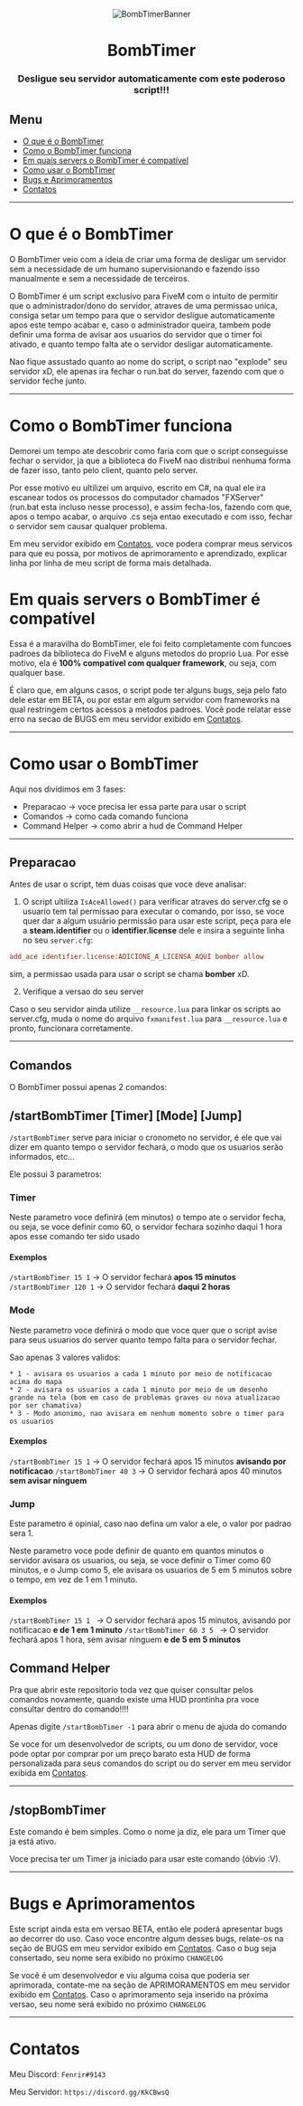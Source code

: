 <!--<p style="align: center;">![Bomb Timer Banner](https://i.ibb.co/jrc9kkH/bombtimer.png)</p>-->

<p style="text-align: center;"><img src="https://i.ibb.co/jrc9kkH/bombtimer.png" alt="BombTimerBanner"></p>

<h1 style="text-align: center;">BombTimer</h1>
<h3 style="text-align: center;">Desligue seu servidor automaticamente com este poderoso script!!!</h3>

## Menu

* [O que é o BombTimer](#o-que-é-o-bombtimer)
* [Como o BombTimer funciona](#como-o-bombtimer-funciona)
* [Em quais servers o BombTimer é compatível](#em-quais-servers-o-bombtimer-é-compatível)
* [Como usar o BombTimer](#como-usar-o-bombtimer)
* [Bugs e Aprimoramentos](#bugs-e-aprimoramentos)
* [Contatos](#contatos)

<hr>

# O que é o BombTimer

O BombTimer veio com a ideia de criar uma forma de desligar um servidor sem a necessidade de um humano supervisionando e fazendo isso manualmente e sem a necessidade de terceiros.

O BombTimer é um script exclusivo para FiveM com o intuito de permitir que o administrador/dono do servidor, atraves de uma permissao unica, consiga setar um tempo para que o servidor desligue automaticamente apos este tempo acabar e, caso o administrador queira, tambem pode definir uma forma de avisar aos usuarios do servidor que o timer foi ativado, e quanto tempo falta ate o servidor desligar automaticamente.

Nao fique assustado quanto ao nome do script, o script nao "explode" seu servidor xD, ele apenas ira fechar o run.bat do server, fazendo com que o servidor feche junto.

<hr>

# Como o BombTimer funciona

Demorei um tempo ate descobrir como faria com que o script conseguisse fechar o servidor, ja que a biblioteca do FiveM nao distribui nenhuma forma de fazer isso, tanto pelo client, quanto pelo server.

Por esse motivo eu ultilizei um arquivo, escrito em C#, na qual ele ira escanear todos os processos do computador chamados "FXServer" (run.bat esta incluso nesse processo), e assim fecha-los, fazendo com que, apos o tempo acabar, o arquivo .cs seja entao executado e com isso, fechar o servidor sem causar qualquer problema.

Em meu servidor exibido em [Contatos](#contatos), voce podera comprar meus servicos para que eu possa, por motivos de aprimoramento e aprendizado, explicar linha por linha de meu script de forma mais detalhada.

# Em quais servers o BombTimer é compatível

Essa é a maravilha do BombTimer, ele foi feito completamente com funcoes padroes da biblioteca do FiveM e alguns metodos do proprio Lua. Por esse motivo, ela é **100% compatível com qualquer framework**, ou seja, com qualquer base.

É claro que, em alguns casos, o script pode ter alguns bugs, seja pelo fato dele estar em BETA, ou por estar em algum servidor com frameworks na qual restringem certos acessos a metodos padroes. Você pode relatar esse erro na secao de BUGS em meu servidor exibido em [Contatos](#contatos).

<hr>

# Como usar o BombTimer

Aqui nos dividimos em 3 fases:

* Preparacao -> voce precisa ler essa parte para usar o script
* Comandos -> como cada comando funciona
* Command Helper -> como abrir a hud de Command Helper

<hr>

## Preparacao

Antes de usar o script, tem duas coisas que voce deve analisar:

1. O script ultiliza `IsAceAllowed()` para verificar atraves do server.cfg se o usuario tem tal permissao para executar o comando, por isso, se voce quer dar a algum usuário permissão para usar este script, peça para ele a **steam.identifier** ou o **identifier.license** dele e insira a seguinte linha no seu `server.cfg`:

```cfg
add_ace identifier.license:ADICIONE_A_LICENSA_AQUI bomber allow
```

sim, a permissao usada para usar o script se chama **bomber** xD.

2. Verifique a versao do seu server

Caso o seu servidor ainda utilize `__resource.lua` para linkar os scripts ao server.cfg, muda o nome do arquivo `fxmanifest.lua` para `__resource.lua` e pronto, funcionara corretamente.

<hr>

## Comandos

O BombTimer possui apenas 2 comandos:

## /startBombTimer [Timer] [Mode] [Jump]

`/startBombTimer` serve para iniciar o cronometo no servidor, é ele que vai dizer em quanto tempo o servidor fechará, o modo que os usuarios serão informados, etc...

Ele possui 3 parametros:

### Timer

Neste parametro voce definirá (em minutos) o tempo ate o servidor fecha, ou seja, se voce definir como 60, o servidor fechara sozinho daqui 1 hora apos esse comando ter sido usado

#### Exemplos

`/startBombTimer 15 1` -> O servidor fechará **apos 15 minutos**
`/startBombTimer 120 1` -> O servidor fechará **daqui 2 horas**

### Mode

Neste parametro voce definirá o modo que voce quer que o script avise para seus usuarios do server quanto tempo falta para o servidor fechar.

Sao apenas 3 valores validos:

    * 1 - avisara os usuarios a cada 1 minuto por meio de notificacao acima do mapa
    * 2 - avisara os usuarios a cada 1 minuto por meio de um desenho grande na tela (bom em caso de problemas graves ou nova atualizacao por ser chamativa)
    * 3 - Modo anonimo, nao avisara em nenhum momento sobre o timer para os usuarios

#### Exemplos

`/startBombTimer 15 1` -> O servidor fechará apos 15 minutos **avisando por notificacao**
`/startBombTimer 40 3` -> O servidor fechará apos 40 minutos **sem avisar ninguem**

### Jump

Este parametro é opinial, caso nao defina um valor a ele, o valor por padrao sera 1.

Neste parametro voce pode definir de quanto em quantos minutos o servidor avisara os usuarios, ou seja, se voce definir o Timer como 60 minutos, e o Jump como 5, ele avisara os usuarios de 5 em 5 minutos sobre o tempo, em vez de 1 em 1 minuto.

#### Exemplos

`/startBombTimer 15 1 ` -> O servidor fechará apos 15 minutos, avisando por notificacao **e de 1 em 1 minuto**
`/startBombTimer 60 3 5 ` -> O servidor fechará apos 1 hora, sem avisar ninguem **e de 5 em 5 minutos**

## Command Helper

Pra que abrir este repositorio toda vez que quiser consultar pelos comandos novamente, quando existe uma HUD prontinha pra voce consultar dentro do comando!!!!

Apenas digite `/startBombTimer -1` para abrir o menu de ajuda do comando

Se voce for um desenvolvedor de scripts, ou um dono de servidor, voce pode optar por comprar por um preço barato esta HUD de forma personalizada para seus comandos do script ou do server em meu servidor exibida em [Contatos](#contatos).

<hr>

## /stopBombTimer

Este comando é bem simples. Como o nome ja diz, ele para um Timer que ja está ativo.

Voce precisa ter um Timer ja iniciado para usar este comando (óbvio :V).

<hr>

# Bugs e Aprimoramentos

Este script ainda esta em versao BETA, então ele poderá apresentar bugs ao decorrer do uso. Caso voce encontre algum desses bugs, relate-os na seção de BUGS em meu servidor exibido em [Contatos](#contatos). Caso o bug seja consertado, seu nome sera exibido no próximo `CHANGELOG`

Se você é um desenvolvedor e viu alguma coisa que poderia ser aprimorada, contate-me na seção de APRIMORAMENTOS em meu servidor exibido em [Contatos](#contatos). Caso o aprimoramento seja inserido na próxima versao, seu nome será exibido no próximo `CHANGELOG`

<hr>

# Contatos

Meu Discord: `Fenrir#9143`

Meu Servidor: `https://discord.gg/KkCBwsQ`